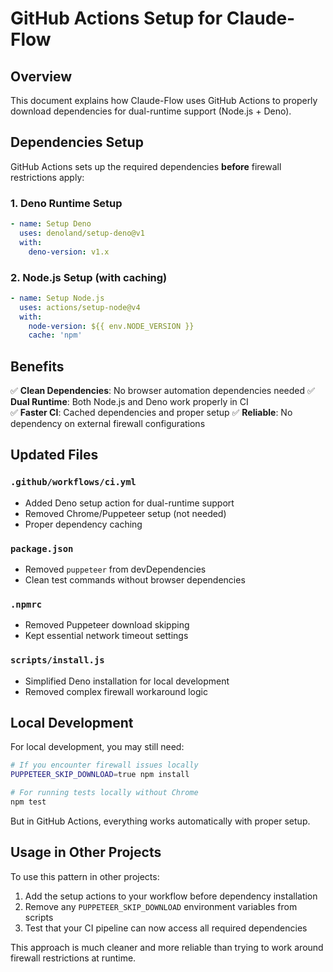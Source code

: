 # GitHub Actions Setup for Claude-Flow

## Overview

This document explains how Claude-Flow uses GitHub Actions to properly download dependencies for dual-runtime support (Node.js + Deno).

## Dependencies Setup

GitHub Actions sets up the required dependencies **before** firewall restrictions apply:

### 1. Deno Runtime Setup
```yaml
- name: Setup Deno
  uses: denoland/setup-deno@v1
  with:
    deno-version: v1.x
```

### 2. Node.js Setup (with caching)
```yaml
- name: Setup Node.js
  uses: actions/setup-node@v4
  with:
    node-version: ${{ env.NODE_VERSION }}
    cache: 'npm'
```

## Benefits

✅ **Clean Dependencies**: No browser automation dependencies needed
✅ **Dual Runtime**: Both Node.js and Deno work properly in CI  
✅ **Faster CI**: Cached dependencies and proper setup
✅ **Reliable**: No dependency on external firewall configurations

## Updated Files

### `.github/workflows/ci.yml`
- Added Deno setup action for dual-runtime support
- Removed Chrome/Puppeteer setup (not needed)
- Proper dependency caching

### `package.json`
- Removed `puppeteer` from devDependencies 
- Clean test commands without browser dependencies

### `.npmrc`
- Removed Puppeteer download skipping
- Kept essential network timeout settings

### `scripts/install.js`
- Simplified Deno installation for local development
- Removed complex firewall workaround logic

## Local Development

For local development, you may still need:
```bash
# If you encounter firewall issues locally
PUPPETEER_SKIP_DOWNLOAD=true npm install

# For running tests locally without Chrome
npm test
```

But in GitHub Actions, everything works automatically with proper setup.

## Usage in Other Projects

To use this pattern in other projects:

1. Add the setup actions to your workflow before dependency installation
2. Remove any `PUPPETEER_SKIP_DOWNLOAD` environment variables from scripts
3. Test that your CI pipeline can now access all required dependencies

This approach is much cleaner and more reliable than trying to work around firewall restrictions at runtime.
